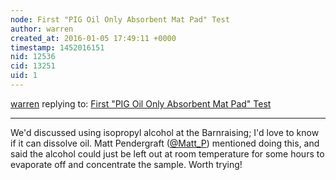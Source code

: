 ```yaml
---
node: First "PIG Oil Only Absorbent Mat Pad" Test
author: warren
created_at: 2016-01-05 17:49:11 +0000
timestamp: 1452016151
nid: 12536
cid: 13251
uid: 1
---
```




[warren](../profile/warren) replying to: [First "PIG Oil Only Absorbent Mat Pad" Test](../notes/Matej/12-21-2015/first-pig-oil-only-absorbent-mat-pad-test)

----
We'd discussed using isopropyl alcohol at the Barnraising; I'd love to know if it can dissolve oil. Matt Pendergraft ([@Matt_P](/profile/Matt_P)) mentioned doing this, and said the alcohol could just be left out at room temperature for some hours to evaporate off and concentrate the sample. Worth trying!